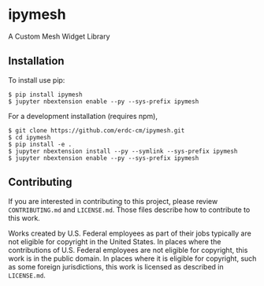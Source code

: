 ipymesh
===============================

A Custom Mesh Widget Library

Installation
------------

To install use pip:

    $ pip install ipymesh
    $ jupyter nbextension enable --py --sys-prefix ipymesh


For a development installation (requires npm),

    $ git clone https://github.com/erdc-cm/ipymesh.git
    $ cd ipymesh
    $ pip install -e .
    $ jupyter nbextension install --py --symlink --sys-prefix ipymesh
    $ jupyter nbextension enable --py --sys-prefix ipymesh

## Contributing

If you are interested in contributing to this project, please review `CONTRIBUTING.md` and `LICENSE.md`. Those files describe how to contribute to this work.

Works created by U.S. Federal employees as part of their jobs typically are not eligible for copyright in the United States. In places where the contributions of U.S. Federal employees are not eligible for copyright, this work is in the public domain. In places where it is eligible for copyright, such as some foreign jurisdictions, this work is licensed as described in `LICENSE.md`.
